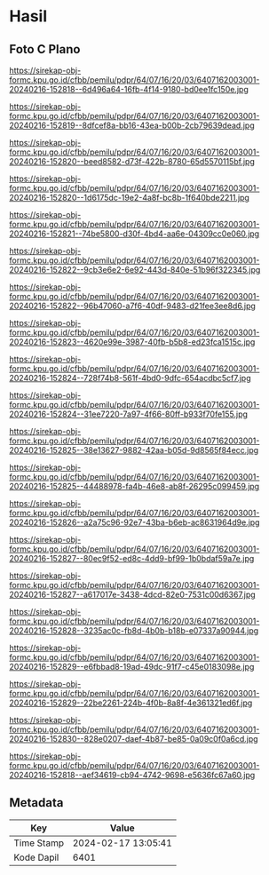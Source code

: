 # Hasil

## Foto C Plano

https://sirekap-obj-formc.kpu.go.id/cfbb/pemilu/pdpr/64/07/16/20/03/6407162003001-20240216-152818--6d496a64-16fb-4f14-9180-bd0ee1fc150e.jpg

https://sirekap-obj-formc.kpu.go.id/cfbb/pemilu/pdpr/64/07/16/20/03/6407162003001-20240216-152819--8dfcef8a-bb16-43ea-b00b-2cb79639dead.jpg

https://sirekap-obj-formc.kpu.go.id/cfbb/pemilu/pdpr/64/07/16/20/03/6407162003001-20240216-152820--beed8582-d73f-422b-8780-65d5570115bf.jpg

https://sirekap-obj-formc.kpu.go.id/cfbb/pemilu/pdpr/64/07/16/20/03/6407162003001-20240216-152820--1d6175dc-19e2-4a8f-bc8b-1f640bde2211.jpg

https://sirekap-obj-formc.kpu.go.id/cfbb/pemilu/pdpr/64/07/16/20/03/6407162003001-20240216-152821--74be5800-d30f-4bd4-aa6e-04309cc0e060.jpg

https://sirekap-obj-formc.kpu.go.id/cfbb/pemilu/pdpr/64/07/16/20/03/6407162003001-20240216-152822--9cb3e6e2-6e92-443d-840e-51b96f322345.jpg

https://sirekap-obj-formc.kpu.go.id/cfbb/pemilu/pdpr/64/07/16/20/03/6407162003001-20240216-152822--96b47060-a7f6-40df-9483-d21fee3ee8d6.jpg

https://sirekap-obj-formc.kpu.go.id/cfbb/pemilu/pdpr/64/07/16/20/03/6407162003001-20240216-152823--4620e99e-3987-40fb-b5b8-ed23fca1515c.jpg

https://sirekap-obj-formc.kpu.go.id/cfbb/pemilu/pdpr/64/07/16/20/03/6407162003001-20240216-152824--728f74b8-561f-4bd0-9dfc-654acdbc5cf7.jpg

https://sirekap-obj-formc.kpu.go.id/cfbb/pemilu/pdpr/64/07/16/20/03/6407162003001-20240216-152824--31ee7220-7a97-4f66-80ff-b933f70fe155.jpg

https://sirekap-obj-formc.kpu.go.id/cfbb/pemilu/pdpr/64/07/16/20/03/6407162003001-20240216-152825--38e13627-9882-42aa-b05d-9d8565f84ecc.jpg

https://sirekap-obj-formc.kpu.go.id/cfbb/pemilu/pdpr/64/07/16/20/03/6407162003001-20240216-152825--44488978-fa4b-46e8-ab8f-26295c099459.jpg

https://sirekap-obj-formc.kpu.go.id/cfbb/pemilu/pdpr/64/07/16/20/03/6407162003001-20240216-152826--a2a75c96-92e7-43ba-b6eb-ac8631964d9e.jpg

https://sirekap-obj-formc.kpu.go.id/cfbb/pemilu/pdpr/64/07/16/20/03/6407162003001-20240216-152827--80ec9f52-ed8c-4dd9-bf99-1b0bdaf59a7e.jpg

https://sirekap-obj-formc.kpu.go.id/cfbb/pemilu/pdpr/64/07/16/20/03/6407162003001-20240216-152827--a617017e-3438-4dcd-82e0-7531c00d6367.jpg

https://sirekap-obj-formc.kpu.go.id/cfbb/pemilu/pdpr/64/07/16/20/03/6407162003001-20240216-152828--3235ac0c-fb8d-4b0b-b18b-e07337a90944.jpg

https://sirekap-obj-formc.kpu.go.id/cfbb/pemilu/pdpr/64/07/16/20/03/6407162003001-20240216-152829--e6fbbad8-19ad-49dc-91f7-c45e0183098e.jpg

https://sirekap-obj-formc.kpu.go.id/cfbb/pemilu/pdpr/64/07/16/20/03/6407162003001-20240216-152829--22be2261-224b-4f0b-8a8f-4e361321ed6f.jpg

https://sirekap-obj-formc.kpu.go.id/cfbb/pemilu/pdpr/64/07/16/20/03/6407162003001-20240216-152830--828e0207-daef-4b87-be85-0a09c0f0a6cd.jpg

https://sirekap-obj-formc.kpu.go.id/cfbb/pemilu/pdpr/64/07/16/20/03/6407162003001-20240216-152818--aef34619-cb94-4742-9698-e5636fc67a60.jpg


## Metadata

| Key        | Value               |
| ---------- | ------------------- |
| Time Stamp | 2024-02-17 13:05:41 |
| Kode Dapil | 6401                |



